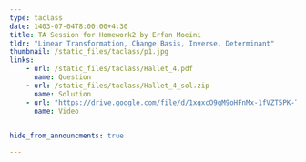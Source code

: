 ```yaml
---
type: taclass
date: 1403-07-04T8:00:00+4:30
title: TA Session for Homework2	by Erfan Moeini
tldr: "Linear Transformation, Change Basis, Inverse, Determinant"
thumbnail: /static_files/taclass/p1.jpg
links: 
    - url: /static_files/taclass/Hallet_4.pdf
      name: Question
    - url: /static_files/taclass/Hallet_4_sol.zip
      name: Solution  
    - url: "https://drive.google.com/file/d/1xqxcO9qM9oHFnMx-1fVZT5PK-TPfQiAQ/view?usp=share_link"
      name: Video
    

hide_from_announcments: true

---
```

